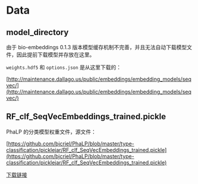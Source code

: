 # Data

## model_directory

由于 bio-embeddings 0.1.3 版本模型缓存机制不完善，并且无法自动下载模型文件，因此提前下载模型并存放在这里。

`weights.hdf5` 和 `options.json` 是从这里下载的：

[http://maintenance.dallago.us/public/embeddings/embedding_models/seqvec/](http://maintenance.dallago.us/public/embeddings/embedding_models/seqvec/)

## RF_clf_SeqVecEmbeddings_trained.pickle

PhaLP 的分类模型权重文件，源文件：

[https://github.com/bjcriel/PhaLP/blob/master/type-classification/picklejar/RF_clf_SeqVecEmbeddings_trained.pickle](https://github.com/bjcriel/PhaLP/blob/master/type-classification/picklejar/RF_clf_SeqVecEmbeddings_trained.pickle)

[下载链接](https://media.githubusercontent.com/media/bjcriel/PhaLP/refs/heads/master/type-classification/picklejar/RF_clf_SeqVecEmbeddings_trained.pickle?download=true)
